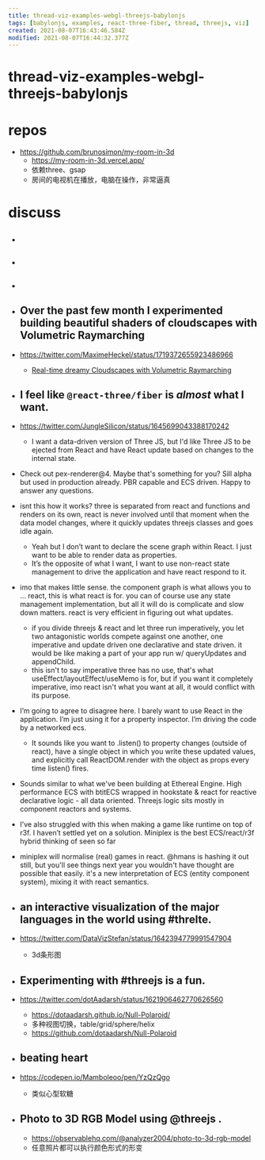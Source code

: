 ```yaml
---
title: thread-viz-examples-webgl-threejs-babylonjs
tags: [babylonjs, examples, react-three-fiber, thread, threejs, viz]
created: 2021-08-07T16:43:46.584Z
modified: 2021-08-07T16:44:32.377Z
---
```


# thread-viz-examples-webgl-threejs-babylonjs

# repos
- https://github.com/brunosimon/my-room-in-3d
  - https://my-room-in-3d.vercel.app/
  - 依赖three、gsap
  - 房间的电视机在播放，电脑在操作，非常逼真
# discuss
- ## 

- ## 

- ## 

- ## Over the past few month I experimented building beautiful shaders of cloudscapes with Volumetric Raymarching
- https://twitter.com/MaximeHeckel/status/1719372655923486966
  - [Real-time dreamy Cloudscapes with Volumetric Raymarching](https://blog.maximeheckel.com/posts/real-time-cloudscapes-with-volumetric-raymarching/)

- ## I feel like `@react-three/fiber` is *almost* what I want. 
- https://twitter.com/JungleSilicon/status/1645699043388170242
  - I want a data-driven version of Three JS, but I'd like Three JS to be ejected from React and have React update based on changes to the internal state.
- Check out pex-renderer@4. Maybe that's something for you? Sill alpha but used in production already. PBR capable and ECS driven. Happy to answer any questions.
- isnt this how it works? three is separated from react and functions and renders on its own, react is never involved until that moment when the data model changes, where it quickly updates threejs classes and goes idle again.
  - Yeah but I don’t want to declare the scene graph within React. I just want to be able to render data as properties.
  - It’s the opposite of what I want, I want to use non-react state management to drive the application and have react respond to it.
- imo that makes little sense. the component graph is what allows you to ... react, this is what react is for. you can of course use any state management implementation, but all it will do is complicate and slow down matters. react is very efficient in figuring out what updates.
  - if you divide threejs & react and let three run imperatively, you let two antagonistic worlds compete against one another, one imperative and update driven one declarative and state driven. it would be like making a part of your app run w/ queryUpdates and appendChild.
  - this isn't to say imperative three has no use, that's what useEffect/layoutEffect/useMemo is for, but if you want it completely imperative, imo react isn't what you want at all, it would conflict with its purpose.
- I’m going to agree to disagree here. I barely want to use React in the application. I’m just using it for a property inspector. I’m driving the code by a networked ecs.
  - It sounds like you want to .listen() to property changes (outside of react), have a single object in which you write these updated values, and explicitly call ReactDOM.render with the object as props every time listen() fires.

- Sounds similar to what  we've been building at Ethereal Engine. High performance ECS with btitECS wrapped in hookstate & react for reactive declarative logic - all data oriented. Threejs logic sits mostly in component reactors and systems.

- I’ve also struggled with this when making a game like runtime on top of r3f. I haven’t settled yet on a solution. Miniplex is the best ECS/react/r3f hybrid thinking of seen so far
- miniplex will normalise (real) games in react. @hmans is hashing it out still, but you'll see things next year you wouldn't have thought are possible that easily. it's a new interpretation of ECS (entity component system), mixing it with react semantics. 

- ## an interactive visualization of the major languages in the world using #threlte.
- https://twitter.com/DataVizStefan/status/1642394779991547904
  - 3d条形图

- ## Experimenting with #threejs is a fun.
- https://twitter.com/dotAadarsh/status/1621906462770626560
  - https://dotaadarsh.github.io/Null-Polaroid/
  - 多种视图切换，table/grid/sphere/helix
  - https://github.com/dotaadarsh/Null-Polaroid

- ## beating heart
- https://codepen.io/Mamboleoo/pen/YzQzQgo
  - 类似心型软糖

- ## Photo to 3D RGB Model using @threejs .
  - https://observablehq.com/@analyzer2004/photo-to-3d-rgb-model
  - 任意照片都可以执行颜色形式的形变
